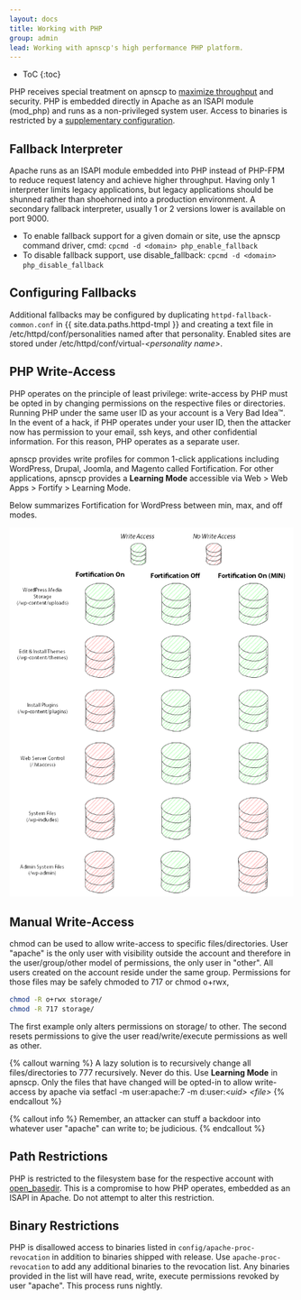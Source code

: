 ```yaml
---
layout: docs
title: Working with PHP
group: admin
lead: Working with apnscp's high performance PHP platform.
---
```

* ToC
{:toc}

PHP receives special treatment on apnscp to [maximize throughput](https://www.reddit.com/r/PHP/comments/4bi9a4/why_is_mod_php_faster_than_phpfpm/) and security. PHP is embedded directly in Apache
as an ISAPI module (mod_php) and runs as a non-privileged system user. Access to binaries is restricted by a [supplementary configuration](#binary-restrictions). 

## Fallback Interpreter
Apache runs as an ISAPI module embedded into PHP instead of PHP-FPM to reduce request latency and 
achieve higher throughput. Having only 1 interpreter limits legacy applications, but legacy applications should be 
shunned rather than shoehorned into a production environment. 
A secondary fallback interpreter, usually 1 or 2 versions lower is available on port 9000. 

* To enable fallback support for a given domain or site, use the apnscp command driver, cmd:
  `cpcmd -d <domain> php_enable_fallback`
* To disable fallback support, use disable_fallback:
  `cpcmd -d <domain> php_disable_fallback`

## Configuring Fallbacks
Additional fallbacks may be configured by duplicating `httpd-fallback-common.conf` in 
{{ site.data.paths.httpd-tmpl }} and creating a text file in /etc/httpd/conf/personalities
named after that personality. Enabled sites are stored under /etc/httpd/conf/virtual-*\<personality name\>*.

## PHP Write-Access
PHP operates on the principle of least privilege: write-access by PHP must be opted in by changing permissions on the respective files or directories. Running PHP under the same user ID as your account is a Very Bad Idea™. In the event of a hack, if PHP operates under your user ID, then the attacker now has permission to your email, ssh keys, and other confidential information. For this reason, PHP operates as a separate user.

apnscp provides write profiles for common 1-click applications including WordPress, Drupal, Joomla, and Magento called Fortification. For other applications, apnscp provides a **Learning Mode** accessible via Web > Web Apps > Fortify > Learning Mode.

Below summarizes Fortification for WordPress between min, max, and off modes.

![Fortification Summary](/images/fortification-diagram.png)

## Manual Write-Access

chmod can be used to allow write-access to specific files/directories. User "apache" is the only user with visibility outside the account and therefore in the user/group/other model of permissions, the only user in "other". All users created on the account reside under the same group. Permissions for those files may be safely chmoded to 717 or chmod o+rwx,

```bash
chmod -R o+rwx storage/
chmod -R 717 storage/
```

The first example only alters permissions on storage/ to other. The second resets permissions to give the user read/write/execute permissions as well as other.

{% callout warning %}
A lazy solution is to recursively change all files/directories to 777 recursively. Never do this. Use **Learning Mode** in apnscp. Only the files that have changed will be opted-in to allow write-access by apache via setfacl -m user:apache:7 -m d:user:*\<uid\>* *\<file\>*
{% endcallout %}

{% callout info %}
Remember, an attacker can stuff a backdoor into whatever user "apache" can write to; be judicious.
{% endcallout %}

## Path Restrictions

PHP is restricted to the filesystem base for the respective account with [open_basedir](http://php.net/manual/en/ini.core.php#ini.open-basedir). This is a compromise to how PHP operates, embedded as an ISAPI in Apache. Do not attempt to alter this restriction.


## Binary Restrictions
PHP is disallowed access to binaries listed in `config/apache-proc-revocation` in addition to 
binaries shipped with release. Use `apache-proc-revocation` to add any additional binaries to the revocation list. 
Any binaries provided in the list will have read, write, execute permissions revoked by user "apache". This process
runs nightly.